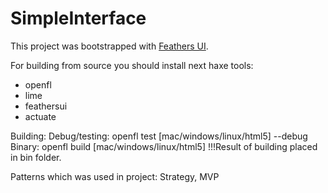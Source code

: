 # SimpleInterface
This project was bootstrapped with [Feathers UI](https://feathersui.com/learn/haxe-openfl/).

For building from source you should install next haxe tools:
- openfl
- lime 
- feathersui
- actuate

Building:
 Debug/testing: openfl test [mac/windows/linux/html5] --debug
 Binary: openfl build [mac/windows/linux/html5] 
!!!Result of building placed in bin folder.

Patterns which was used in project: Strategy, MVP
